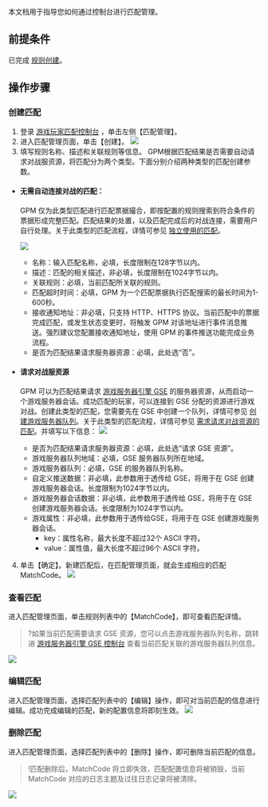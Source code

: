 本文档用于指导您如何通过控制台进行匹配管理。

## 前提条件

已完成 [规则创建](https://cloud.tencent.com/document/product/1294/48962)。

## 操作步骤

### 创建匹配

1. 登录 [游戏玩家匹配控制台](https://console.cloud.tencent.com/gpm) ，单击左侧【匹配管理】。
2. 进入匹配管理页面，单击【创建】。
   ![](https://main.qcloudimg.com/raw/3fdf7b62de89ae5e1fb720de402fef0c.jpg)
3. 填写规则名称、描述和关联规则等信息。
   GPM根据匹配结果是否需要自动请求对战服资源，将匹配分为两个类型。下面分别介绍两种类型的匹配创建参数。

<span id="test2"></span>

 - #### 无需自动连接对战的匹配：

   GPM 仅为此类型匹配进行匹配票据撮合，即按配置的规则搜索到符合条件的票据形成完整匹配。匹配结果的处置，以及匹配完成后的对战连接，需要用户自行处理。关于此类型的匹配流程，详情可参见 [独立使用的匹配](https://cloud.tencent.com/document/product/1294/49602)。

   ![](https://main.qcloudimg.com/raw/39e505fc68bd087f36edda453bea460f.jpg)

   - 名称：输入匹配名称，必填，长度限制在128字节以内。
   - 描述：匹配的相关描述，非必填，长度限制在1024字节以内。
   - 关联规则：必填，当前匹配所关联的规则。
   - 匹配超时时间：必填，GPM 为一个匹配票据执行匹配搜索的最长时间为1-600秒。
   - 接收通知地址：非必填，只支持 HTTP、HTTPS 协议。当前匹配中的票据完成匹配，或发生状态变更时，将触发 GPM 对该地址进行事件消息推送。强烈建议您配置接收通知地址，使用 GPM 的事件推送功能完成业务流程。
   - 是否为匹配结果请求服务器资源：必填，此处选“否”。



<span id="test2"></span>

- #### 请求对战服资源

  GPM 可以为匹配结果请求 [游戏服务器引擎 GSE](https://cloud.tencent.com/document/product/1165) 的服务器资源，从而启动一个游戏服务器会话。成功匹配的玩家，可以连接到 GSE 分配的资源进行游戏对战。创建此类型的匹配，您需要先在 GSE 中创建一个队列，详情可参见 [创建游戏服务器队列](https://cloud.tencent.com/document/product/1165/41031)。关于此类型的匹配流程，详情可参见 [需求请求对战资源的匹配](https://cloud.tencent.com/document/product/1294/49601)。并填写以下信息：
  ![](https://main.qcloudimg.com/raw/c6b59a8772b9a3eb003fd3c591ab75c9.jpg)

   - 是否为匹配结果请求服务器资源：必填，此处选“请求 GSE 资源”。
   - 游戏服务器队列地域：必填，GSE 服务器队列所在地域。
   - 游戏服务器队列：必填，GSE 的服务器队列名称。
   - 自定义推送数据：非必填，此参数用于透传给 GSE，将用于在 GSE 创建游戏服务器会话。长度限制为1024字节以内。
   - 游戏服务器会话数据：非必填，此参数用于透传给 GSE，将用于在 GSE 创建游戏服务器会话。长度限制为1024字节以内。
   - 游戏属性：非必填，此参数用于透传给GSE，将用于在 GSE 创建游戏服务器会话。
     - key：属性名称，最大长度不超过32个 ASCll 字符。
     - value：属性值，最大长度不超过96个 ASCll 字符。

4. 单击【确定】。新建匹配后，在匹配管理页面，就会生成相应的匹配 MatchCode。
   ![](https://main.qcloudimg.com/raw/e459b3948922bbe38b947f5be0d70789.jpg)

### 查看匹配

进入匹配管理页面，单击规则列表中的【MatchCode】，即可查看匹配详情。

>?如果当前匹配需要请求 GSE 资源，您可以点击游戏服务器队列名称，跳转进 [游戏服务器引擎 GSE 控制台](https://console.cloud.tencent.com/gpm) 查看当前匹配关联的游戏服务器队列信息。
>
![](https://main.qcloudimg.com/raw/09ab6b99d7693c41a660876221b75090.jpg)

### 编辑匹配

进入匹配管理页面，选择匹配列表中的【编辑】操作，即可对当前匹配的信息进行编辑。成功完成编辑的匹配，新的配置信息将即刻生效。
![](https://main.qcloudimg.com/raw/0c13529c6f90f594e31db393af65d439.jpg)

### 删除匹配

进入匹配管理页面，选择匹配列表中的【删除】操作，即可删除当前匹配的信息。

>!匹配删除后，MatchCode 将立即失效，匹配配置信息将被销毁，当前 MatchCode 对应的日志主题及过往日志记录将被清除。
>
![](https://main.qcloudimg.com/raw/c62c5fe0a841c939342e915d184ce320.jpg)



